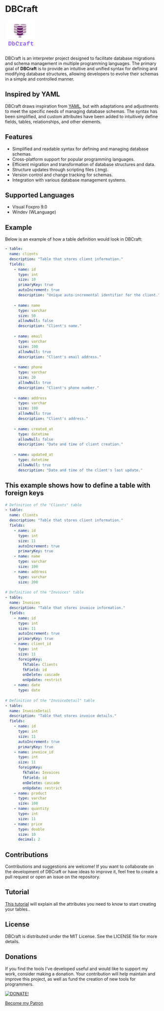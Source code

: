 # DBCraft
![](DBCraft.png)

DBCraft is an interpreter project designed to facilitate database migrations and schema management in multiple programming languages. The primary goal of **DBCraft** is to provide an intuitive and unified syntax for defining and modifying database structures, allowing developers to evolve their schemas in a simple and controlled manner.

## Inspired by YAML

DBCraft draws inspiration from [YAML](https://yaml.org/), but with adaptations and adjustments to meet the specific needs of managing database schemas. The syntax has been simplified, and custom attributes have been added to intuitively define fields, tables, relationships, and other elements.

## Features

- Simplified and readable syntax for defining and managing database schemas.
- Cross-platform support for popular programming languages.
- Efficient migration and transformation of database structures and data.
- Structure updates through scripting files (.tmg).
- Version control and change tracking for schemas.
- Integration with various database management systems.

## Supported Languages

- Visual Foxpro 9.0
- Windev (WLanguage)

## Example

Below is an example of how a table definition would look in DBCraft:

```yaml
- table:
  name: clients
  description: "Table that stores client information."
  fields:
    - name: id
      type: int
      size: 10
      primaryKey: true
      autoIncrement: true
      description: "Unique auto-incremental identifier for the client."

    - name: name
      type: varchar
      size: 50
      allowNull: false
      description: "Client's name."

    - name: email
      type: varchar
      size: 100
      allowNull: true
      description: "Client's email address."

    - name: phone
      type: varchar
      size: 20
      allowNull: true
      description: "Client's phone number."

    - name: address
      type: varchar
      size: 100
      allowNull: true
      description: "Client's address."

    - name: created_at
      type: datetime
      allowNull: false
      description: "Date and time of client creation."

    - name: updated_at
      type: datetime
      allowNull: true
      description: "Date and time of the client's last update."
```

## This example shows how to define a table with foreign keys

```yaml
# Definition of the "Clients" table
- table:
  name: Clients
  description: "Table that stores client information."
  fields:
    - name: id
      type: int
      size: 11
      autoIncrement: true
      primaryKey: true
    - name: name
      type: varchar
      size: 100
    - name: address
      type: varchar
      size: 200

# Definition of the "Invoices" table
- table:
  name: Invoices
  description: "Table that stores invoice information."
  fields:
    - name: id
      type: int
      size: 11
      autoIncrement: true
      primaryKey: true
    - name: client_id
      type: int
      size: 11
      foreignKey:
        fkTable: Clients
        fkField: id
        onDelete: cascade
        onUpdate: restrict
    - name: date
      type: date

# Definition of the "InvoiceDetail" table
- table:
  name: InvoiceDetail
  description: "Table that stores invoice details."
  fields:
    - name: id
      type: int
      size: 11
      autoIncrement: true
      primaryKey: true
    - name: invoice_id
      type: int
      size: 11
      foreignKey:
        fkTable: Invoices
        fkField: id
        onDelete: cascade
        onUpdate: restrict
    - name: product
      type: varchar
      size: 100
    - name: quantity
      type: int
      size: 11
    - name: price
      type: double
      size: 10
      decimal: 2
```

## Contributions

Contributions and suggestions are welcome! If you want to collaborate on the development of DBCraft or have ideas to improve it, feel free to create a pull request or open an issue on the repository.

## Tutorial

[This tutorial](tutorial.md) will explain all the attributes you need to know to start creating your tables..

## License

DBCraft is distributed under the MIT License. See the LICENSE file for more details.

## Donations

If you find the tools I've developed useful and would like to support my work, consider making a donation. Your contribution will help maintain and improve this project, as well as fund the creation of new tools for programmers.

[![DONATE!](http://www.pngall.com/wp-content/uploads/2016/05/PayPal-Donate-Button-PNG-File-180x100.png)](https://www.paypal.com/donate/?hosted_button_id=LXQYXFP77AD2G)

[Become my Patron](https://www.patreon.com/IrwinRodriguez)
